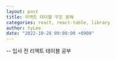 ```yaml
---
layout: post
title: 리액트 테이블 구조 분해
categories: react, react-table, library
author: tyLee
date: "2022-10-28 09:00:00 +0900"
---
```


-- 입사 전 리액트 테이블 공부

<br>